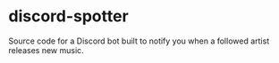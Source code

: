 # discord-spotter
Source code for a Discord bot built to notify you when a followed artist releases new music.
